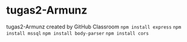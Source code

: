 # tugas2-Armunz
tugas2-Armunz created by GitHub Classroom
`npm install express`
`npm install mssql`
`npm install body-parser`
`npm install cors`

